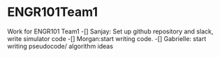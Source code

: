 # ENGR101Team1
Work for ENGR101 Team1
-[] Sanjay: Set up github repository and slack, write simulator code
-[] Morgan:start writing code. 
-[] Gabrielle: start writing pseudocode/ algorithm ideas 
